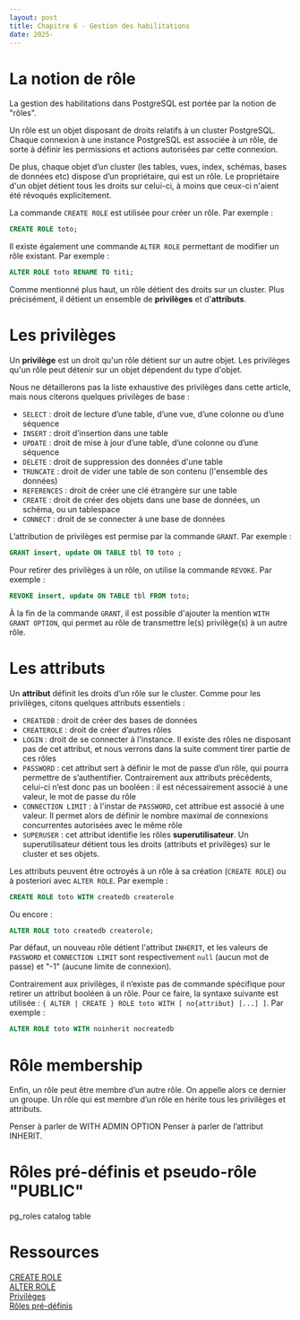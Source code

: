 ```yaml
---
layout: post
title: Chapitre 6 - Gestion des habilitations
date: 2025-
---
```


# La notion de rôle

La gestion des habilitations dans PostgreSQL est portée par la notion de "rôles".

Un rôle est un objet disposant de droits relatifs à un cluster PostgreSQL. Chaque connexion à une instance PostgreSQL est associée à un rôle, de sorte à définir les permissions et actions autorisées par cette connexion.

De plus, chaque objet d’un cluster (les tables, vues, index, schémas, bases de données etc) dispose d’un propriétaire, qui est un rôle. Le propriétaire d'un objet détient tous les droits sur celui-ci, à moins que ceux-ci n'aient été révoqués explicitement.

La commande `CREATE ROLE` est utilisée pour créer un rôle. Par exemple :

~~~sql
CREATE ROLE toto;
~~~

Il existe également une commande `ALTER ROLE` permettant de modifier un rôle existant. Par exemple :

~~~sql
ALTER ROLE toto RENAME TO titi;
~~~

Comme mentionné plus haut, un rôle détient des droits sur un cluster. Plus précisément, il détient un ensemble de **privilèges** et d'**attributs**.

# Les privilèges

Un **privilège** est un droit qu'un rôle détient sur un autre objet. Les privilèges qu'un rôle peut détenir sur un objet dépendent du type d'objet.

Nous ne détaillerons pas la liste exhaustive des privilèges dans cette article, mais nous citerons quelques privilèges de base :

- `SELECT` : droit de lecture d’une table, d’une vue, d’une colonne ou d’une séquence
- `INSERT` : droit d’insertion dans une table
- `UPDATE` : droit de mise à jour d’une table, d’une colonne ou d’une séquence
- `DELETE` : droit de suppression des données d'une table
- `TRUNCATE` : droit de vider une table de son contenu (l'ensemble des données)
- `REFERENCES` : droit de créer une clé étrangère sur une table
- `CREATE` : droit de créer des objets dans une base de données, un schéma, ou un tablespace
- `CONNECT` : droit de se connecter à une base de données

L’attribution de privilèges est permise par la commande `GRANT`. Par exemple :

~~~sql
GRANT insert, update ON TABLE tbl TO toto ;
~~~

Pour retirer des privilèges à un rôle, on utilise la commande `REVOKE`. Par exemple :

~~~sql
REVOKE insert, update ON TABLE tbl FROM toto;
~~~

À la fin de la commande `GRANT`, il est possible d'ajouter la mention `WITH GRANT OPTION`, qui permet au rôle de transmettre le(s) privilège(s) à un autre rôle.

# Les attributs

Un **attribut** définit les droits d’un rôle sur le cluster. Comme pour les privilèges, citons quelques attributs essentiels :

- `CREATEDB` : droit de créer des bases de données
- `CREATEROLE` : droit de créer d’autres rôles
- `LOGIN` : droit de se connecter à l'instance. Il existe des rôles ne disposant pas de cet attribut, et nous verrons dans la suite comment tirer partie de ces rôles
- `PASSWORD` : cet attribut sert à définir le mot de passe d’un rôle, qui pourra permettre de s’authentifier. Contrairement aux attributs précédents, celui-ci n’est donc pas un booléen : il est nécessairement associé à une valeur, le mot de passe du rôle
- `CONNECTION LIMIT` : à l'instar de `PASSWORD`, cet attribue est associé à une valeur. Il permet alors de définir le nombre maximal de connexions concurrentes autorisées avec le même rôle
- `SUPERUSER` : cet attribut identifie les rôles **superutilisateur**. Un superutilisateur détient tous les droits (attributs et privilèges) sur le cluster et ses objets.

Les attributs peuvent être octroyés à un rôle à sa création (`CREATE ROLE`) ou à posteriori avec `ALTER ROLE`. Par exemple :

~~~sql
CREATE ROLE toto WITH createdb createrole
~~~

Ou encore :

~~~sql
ALTER ROLE toto createdb createrole;
~~~

Par défaut, un nouveau rôle détient l'attribut `INHERIT`, et les valeurs de `PASSWORD` et `CONNECTION LIMIT` sont respectivement `null` (aucun mot de passe) et "-1" (aucune limite de connexion).

Contrairement aux privilèges, il n’existe pas de commande spécifique pour retirer un attribut booléen à un rôle. Pour ce faire, la syntaxe suivante est utilisée : `{ ALTER | CREATE } ROLE toto WITH [ no{attribut} [...] ]`. Par exemple :

~~~sql
ALTER ROLE toto WITH noinherit nocreatedb
~~~

# Rôle membership

Enfin, un rôle peut être membre d’un autre rôle. On appelle alors ce dernier un groupe. Un rôle qui est membre d’un rôle en hérite tous les privilèges et attributs.

Penser à parler de WITH ADMIN OPTION
Penser à parler de l’attribut INHERIT.

# Rôles pré-définis et pseudo-rôle "PUBLIC"

pg_roles catalog table

# Ressources

[CREATE ROLE](https://www.postgresql.org/docs/current/sql-createrole.html)  
[ALTER ROLE](https://www.postgresql.org/docs/current/sql-alterrole.html)  
[Privilèges](https://www.postgresql.org/docs/current/ddl-priv.html)  
[Rôles pré-définis](https://www.postgresql.org/docs/17/predefined-roles.html)